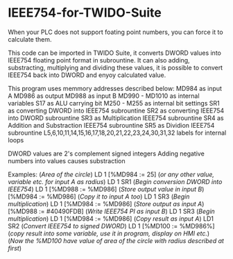 # IEEE754-for-TWIDO-Suite
When your PLC does not support foating point numbers, you can force it to calculate them.

This code can be imported in TWIDO Suite, it converts DWORD values into IEEE754 floating point format in subrountine.
It can also adding, substracting, multiplying and dividing these values, it is possible to convert IEEE754 back into DWORD and enyoy calculated value.

This program uses memmory addresses described below:
MD984 as input A
MD986 as output
MD988 as input B
MD990 - MD1010 as internal variables
S17 as ALU carrying bit
M250 - M255 as internal bit settings
SR1 as converting DWORD into IEEE754 subrountine
SR2 as converting IEEE754 into DWORD subrountine
SR3 as Multiplication IEEE754 subrountine
SR4 as Addition and Substraction IEEE754 subrountine
SR5 as Dividion IEEE754 subrountine
L5,6,10,11,14,15,16,17,18,20,21,22,23,24,30,31,32 labels for internal loops

DWORD values are 2's complement signed integers
Adding negative numbers into values causes substraction

Examples:
 (*Area of the circle*)
LD 1
[%MD984 := 25] (*or any other value, variable etc. for input A as radius*)
LD 1
SR1 (*Begin conversion DWORD into IEEE754*)
LD 1
[%MD988 := %MD986] (*Store output value in input B*)
[%MD984 := %MD986] (*Copy it to input A too*)
LD 1
SR3 (*Begin multiplication*)
LD 1
[%MD984 := %MD986] (*Store output as input A*)
[%MD988 := #40490FDB] (*Write IEEE754 PI as input B*)
LD 1
SR3 (*Begin multiplication*)
LD 1
[%MD984 := %MD986] (*Copy result as input A*)
LD1
SR2 (*Convert IEEE754 to signed DWORD*)
LD 1
[%MD100 := %MD986%] (*copy result into some variable, use it in program, display on HMI etc.*)
(*Now the %MD100 have value of area of the circle with radius described at first*)


